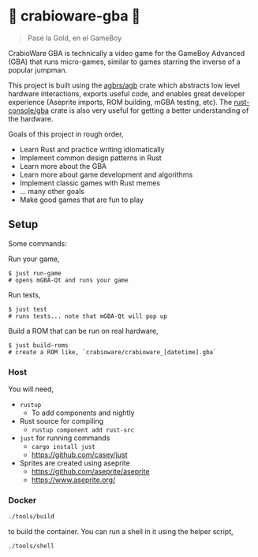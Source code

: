 # :crab: crabioware-gba :crab:

> Pasé la Gold, en el GameBoy

CrabioWare GBA is technically a video game for the GameBoy Advanced (GBA) that
runs micro-games, similar to games starring the inverse of a popular jumpman.

This project is built using the [agbrs/agb](https://github.com/agbrs/agb) crate
which abstracts low level hardware interactions, exports useful code, and
enables great developer experience (Aseprite imports, ROM building, mGBA testing, etc).
The [rust-console/gba](https://github.com/rust-console/gba) crate is also very
useful for getting a better understanding of the hardware.

Goals of this project in rough order,

* Learn Rust and practice writing idiomatically
* Implement common design patterns in Rust
* Learn more about the GBA
* Learn more about game development and algorithms
* Implement classic games with Rust memes
* ... many other goals
* Make good games that are fun to play


## Setup

Some commands:

Run your game,
```shell
$ just run-game
# opens mGBA-Qt and runs your game
```

Run tests,
```shell
$ just test
# runs tests... note that mGBA-Qt will pop up
```

Build a ROM that can be run on real hardware,
```shell
$ just build-roms
# create a ROM like, `crabioware/crabioware_[datetime].gba`
```

### Host

You will need,

* `rustup`
    * To add components and nightly
* Rust source for compiling
    * `rustup component add rust-src`
* `just` for running commands
    * `cargo install just`
    * https://github.com/casey/just
* Sprites are created using aseprite
    * https://github.com/aseprite/aseprite
    * https://www.aseprite.org/

### Docker

```bash
./tools/build
```

to build the container. You can run a shell in it using the helper script,

```bash
./tools/shell
```
